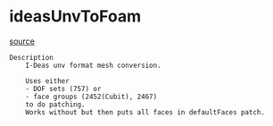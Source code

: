 # ideasUnvToFoam

[source](github.com/OpenFOAM-jp/OpenFOAM-utilities-tutorials-jp/blob/master/v1906/mesh/conversion/ideasUnvToFoam/ideasUnvToFoam.C/ideasUnvToFoam.C)

```
Description
    I-Deas unv format mesh conversion.

    Uses either
    - DOF sets (757) or
    - face groups (2452(Cubit), 2467)
    to do patching.
    Works without but then puts all faces in defaultFaces patch.


```


